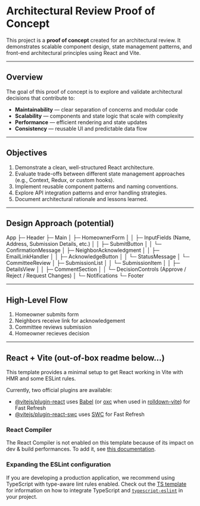# Architectural Review Proof of Concept

This project is a **proof of concept** created for an architectural review.
It demonstrates scalable component design, state management patterns, and front-end architectural principles using React and Vite.

---

## Overview

The goal of this proof of concept is to explore and validate architectural decisions that contribute to:
- **Maintainability** — clear separation of concerns and modular code
- **Scalability** — components and state logic that scale with complexity
- **Performance** — efficient rendering and state updates
- **Consistency** — reusable UI and predictable data flow

---

## Objectives

1. Demonstrate a clean, well-structured React architecture.  
2. Evaluate trade-offs between different state management approaches (e.g., Context, Redux, or custom hooks).  
3. Implement reusable component patterns and naming conventions.  
4. Explore API integration patterns and error handling strategies.  
5. Document architectural rationale and lessons learned.

---

## Design Approach (potential)

App
 ├─ Header
 ├─ Main
 │   ├─ HomeownerForm
 │   │   ├─ InputFields (Name, Address, Submission Details, etc.)
 │   │   ├─ SubmitButton
 │   │   └─ ConfirmationMessage
 │   ├─ NeighborAcknowledgment
 │   │   ├─ EmailLinkHandler
 │   │   ├─ AcknowledgeButton
 │   │   └─ StatusMessage
 │   └─ CommitteeReview
 │       ├─ SubmissionList
 │       │   └─ SubmissionItem
 │       │       ├─ DetailsView
 │       │       ├─ CommentSection
 │       │       └─ DecisionControls (Approve / Reject / Request Changes)
 │       └─ Notifications
 └─ Footer

 ---

 ## High-Level Flow

 1. Homeowner submits form
 2. Neighbors receive link for acknowledgement
 3. Committee reviews submission
 4. Homeowner recieves decision

 ---

## React + Vite (out-of-box readme below...)

This template provides a minimal setup to get React working in Vite with HMR and some ESLint rules.

Currently, two official plugins are available:

- [@vitejs/plugin-react](https://github.com/vitejs/vite-plugin-react/blob/main/packages/plugin-react) uses [Babel](https://babeljs.io/) (or [oxc](https://oxc.rs) when used in [rolldown-vite](https://vite.dev/guide/rolldown)) for Fast Refresh
- [@vitejs/plugin-react-swc](https://github.com/vitejs/vite-plugin-react/blob/main/packages/plugin-react-swc) uses [SWC](https://swc.rs/) for Fast Refresh

### React Compiler

The React Compiler is not enabled on this template because of its impact on dev & build performances. To add it, see [this documentation](https://react.dev/learn/react-compiler/installation).

### Expanding the ESLint configuration

If you are developing a production application, we recommend using TypeScript with type-aware lint rules enabled. Check out the [TS template](https://github.com/vitejs/vite/tree/main/packages/create-vite/template-react-ts) for information on how to integrate TypeScript and [`typescript-eslint`](https://typescript-eslint.io) in your project.
